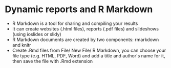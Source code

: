 # Dynamic reports and R Markdown

- R Markdown is a tool for sharing and compiling your results
- It can create websites (.html files), reports (.pdf files) and slideshows (using ioslides or slidy)
- R Markdown documents are created by two components: rmarkdown and knitr
- Create .Rmd files from File/ New File/ R Markdown, you can choose your file type (e.g. HTML, PDF, Word) and add a title and author's name for it, then save the file with .Rmd extension
